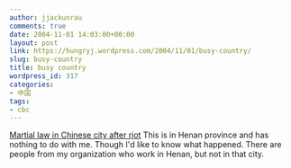 ```yaml
---
author: jjackunrau
comments: true
date: 2004-11-01 14:03:00+00:00
layout: post
link: https://hungryj.wordpress.com/2004/11/01/busy-country/
slug: busy-country
title: busy country
wordpress_id: 317
categories:
- 中国
tags:
- cbc
---
```


[Martial law in Chinese city after riot](http://www.cbc.ca/story/world/national/2004/11/01/riot041031.html)  This is in Henan province and has nothing to do with me.  Though I'd like to know what happened.  There are people from my organization who work in Henan, but not in that city.

